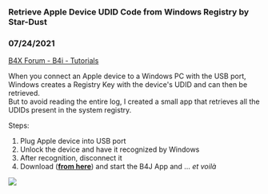 ### Retrieve Apple Device UDID Code from Windows Registry by Star-Dust
### 07/24/2021
[B4X Forum - B4i - Tutorials](https://www.b4x.com/android/forum/threads/132825/)

When you connect an Apple device to a Windows PC with the USB port, Windows creates a Registry Key with the device's UDID and can then be retrieved.  
But to avoid reading the entire log, I created a small app that retrieves all the UDIDs present in the system registry.  
   
Steps:  
1. Plug Apple device into USB port  
2. Unlock the device and have it recognized by Windows  
3. After recognition, disconnect it  
4. Download ([**from here**](https://www.b4x.com/android/forum/threads/retrieve-the-apple-device-udid-from-windows.132824/)) and start the B4J App and … *et voilà*  
  
![](https://www.b4x.com/android/forum/attachments/116919)